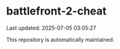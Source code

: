# battlefront-2-cheat

Last updated: 2025-07-05 03:05:27

This repository is automatically maintained.
